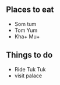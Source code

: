 
## Places to eat
 - Som tum
 - Tom Yum
 - Kha+ Mu+
 
 
## Things to do
 - Ride Tuk Tuk
 - visit palace
